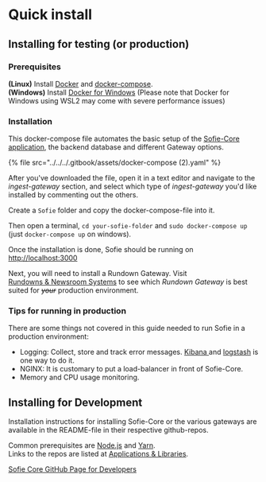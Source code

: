 # Quick install

## Installing for testing \(or production\)

### **Prerequisites**

**\(Linux\)** Install [Docker](https://docs.docker.com/install/linux/docker-ce/ubuntu/) and [docker-compose](https://www.digitalocean.com/community/tutorials/how-to-install-docker-compose-on-ubuntu-18-04).  
**\(Windows\)** Install [Docker for Windows](https://hub.docker.com/editions/community/docker-ce-desktop-windows) \(Please note that Docker for Windows using WSL2 may come with severe performance issues\)

### Installation

This docker-compose file automates the basic setup of the [Sofie-Core application](../../for-developers/libraries.md#main-application), the backend database and different Gateway options.

{% file src="../../../.gitbook/assets/docker-compose \(2\).yaml" %}

After you've downloaded the file, open it in a text editor and navigate to the _ingest-gateway_ section, and select which type of _ingest-gateway_ you'd like installed by commenting out the others.

Create a `Sofie` folder and copy the docker-compose-file into it.

Then open a terminal, `cd your-sofie-folder` and `sudo docker-compose up` \(just `docker-compose up` on windows\).

Once the installation is done, Sofie should be running on [http://localhost:3000](http://localhost:3000)

Next, you will need to install a Rundown Gateway. Visit [Rundowns & Newsroom Systems](installing-a-gateway/rundown-or-newsroom-system-connection/) to see which _Rundown Gateway_ is best suited for ~~_your_~~ production environment. 

### Tips for running in production

There are some things not covered in this guide needed to run Sofie in a production environment:

* Logging: Collect, store and track error messages. [Kibana ](https://www.elastic.co/kibana)and [logstash](https://www.elastic.co/logstash) is one way to do it.
* NGINX: It is customary to put a load-balancer in front of Sofie-Core.
* Memory and CPU usage monitoring.

## Installing for Development

Installation instructions for installing Sofie-Core or the various gateways are available in the README-file in their respective github-repos. 

Common prerequisites are [Node.js](https://nodejs.org/) and [Yarn](https://yarnpkg.com/).  
Links to the repos are listed at [Applications & Libraries](../../for-developers/libraries.md).

[Sofie Core GitHub Page for Developers](https://github.com/nrkno/tv-automation-server-core)

